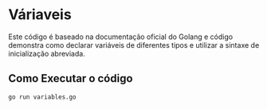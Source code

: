 # Váriaveis

Este código é baseado na documentação oficial do Golang e código demonstra como declarar variáveis de diferentes tipos e utilizar a sintaxe de inicialização abreviada.


## Como Executar o código

```bash
go run variables.go
```
